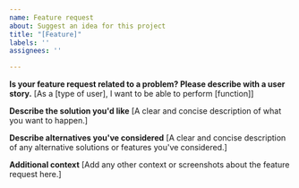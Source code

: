 ```yaml
---
name: Feature request
about: Suggest an idea for this project
title: "[Feature]"
labels: ''
assignees: ''

---
```


**Is your feature request related to a problem? Please describe with a user story.**
[As a [type of user], I want to be able to perform [function]]

**Describe the solution you'd like**
[A clear and concise description of what you want to happen.]

**Describe alternatives you've considered**
[A clear and concise description of any alternative solutions or features you've considered.]

**Additional context**
[Add any other context or screenshots about the feature request here.]
